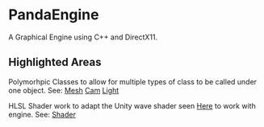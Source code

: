# PandaEngine
A Graphical Engine using C++ and DirectX11.



## Highlighted Areas

Polymorhpic Classes to allow for multiple types of class to be called under one object.
See:
[Mesh](https://github.com/lukewhitingdev/PeboEngine/blob/master/Engine/Mesh.h)
[Cam](https://github.com/lukewhitingdev/PeboEngine/blob/master/Engine/Cam.h)
[Light](https://github.com/lukewhitingdev/PeboEngine/blob/master/Engine/Light.h)

HLSL Shader work to adapt the Unity wave shader seen [Here](https://catlikecoding.com/unity/tutorials/flow/waves/) to work with engine.
See: [Shader](https://github.com/lukewhitingdev/PeboEngine/blob/master/Engine/DX11%20Framework.fx)

